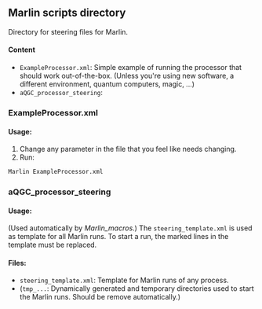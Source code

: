 ## Marlin scripts directory

Directory for steering files for Marlin.

<!-- Put your Marlin steering files here and explain to which processor they refer (if the file name is not obvious) ! -->

#### Content

- ```ExampleProcessor.xml```: Simple example of running the processor that should work out-of-the-box. (Unless you're using new software, a different environment, quantum computers, magic, ...) 
- ```aQGC_processor_steering```: 

### ExampleProcessor.xml

#### Usage:

1. Change any parameter in the file that you feel like needs changing.
2. Run: 
```bash
Marlin ExampleProcessor.xml
```

### aQGC_processor_steering

#### Usage:

(Used automatically by *Marlin_macros*.)
The ```steering_template.xml``` is used as template for all Marlin runs. To start a run, the marked lines in the template must be replaced.

#### Files:
- ```steering_template.xml```: Template for Marlin runs of any process.
- (```tmp_...```: Dynamically generated and temporary directories used to start the Marlin runs. Should be remove automatically.)